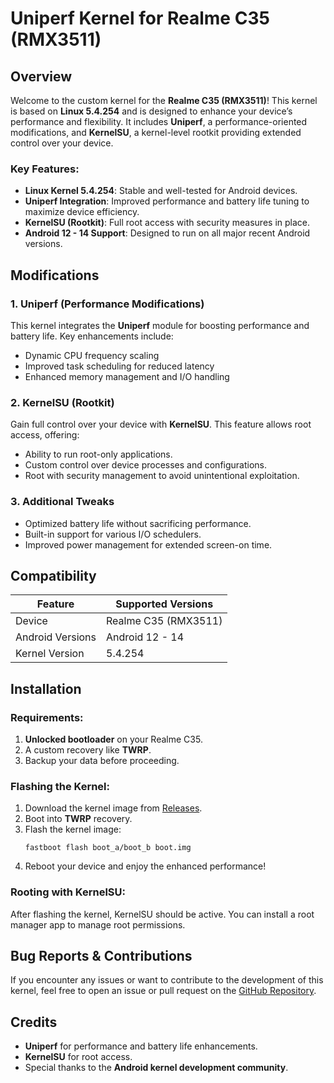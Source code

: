 # Uniperf Kernel for Realme C35 (RMX3511)

## Overview
Welcome to the custom kernel for the **Realme C35 (RMX3511)**! This kernel is based on **Linux 5.4.254** and is designed to enhance your device’s performance and flexibility. It includes **Uniperf**, a performance-oriented modifications, and **KernelSU**, a kernel-level rootkit providing extended control over your device.

### Key Features:
- **Linux Kernel 5.4.254**: Stable and well-tested for Android devices.
- **Uniperf Integration**: Improved performance and battery life tuning to maximize device efficiency.
- **KernelSU (Rootkit)**: Full root access with security measures in place.
- **Android 12 - 14 Support**: Designed to run on all major recent Android versions.

## Modifications

### 1. **Uniperf (Performance Modifications)**
This kernel integrates the **Uniperf** module for boosting performance and battery life. Key enhancements include:
- Dynamic CPU frequency scaling
- Improved task scheduling for reduced latency
- Enhanced memory management and I/O handling

### 2. **KernelSU (Rootkit)**
Gain full control over your device with **KernelSU**. This feature allows root access, offering:
- Ability to run root-only applications.
- Custom control over device processes and configurations.
- Root with security management to avoid unintentional exploitation.

### 3. **Additional Tweaks**
- Optimized battery life without sacrificing performance.
- Built-in support for various I/O schedulers.
- Improved power management for extended screen-on time.

## Compatibility

| Feature         | Supported Versions         |
|-----------------|----------------------------|
| Device          | Realme C35 (RMX3511)        |
| Android Versions| Android 12 - 14             |
| Kernel Version  | 5.4.254                     |

## Installation

### Requirements:
1. **Unlocked bootloader** on your Realme C35.
2. A custom recovery like **TWRP**.
3. Backup your data before proceeding.

### Flashing the Kernel:
1. Download the kernel image from [Releases](#).
2. Boot into **TWRP** recovery.
3. Flash the kernel image:
    ```
    fastboot flash boot_a/boot_b boot.img
    ```
4. Reboot your device and enjoy the enhanced performance!

### Rooting with KernelSU:
After flashing the kernel, KernelSU should be active. You can install a root manager app to manage root permissions.

## Bug Reports & Contributions
If you encounter any issues or want to contribute to the development of this kernel, feel free to open an issue or pull request on the [GitHub Repository](#).

## Credits
- **Uniperf** for performance and battery life enhancements.
- **KernelSU** for root access.
- Special thanks to the **Android kernel development community**.
